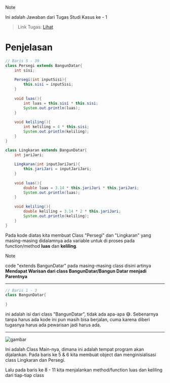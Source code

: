 > [!NOTE]
> Ini adalah Jawaban dari Tugas Studi Kasus ke - 1

> Link Tugas: [Lihat](https://drive.google.com/drive/folders/1py3hlNHJYTGOSe8k-uWLASP9-VKuIKM-?usp=sharing)


# Penjelasan

```java
// Baris 5 - 39
class Persegi extends BangunDatar{
    int sisi;
    
    Persegi(int inputSisi){
        this.sisi = inputSisi;
    }
    
    void luas(){
        int luas = this.sisi * this.sisi;
        System.out.println(luas);
    }
    
    void keliling(){
        int keliling = 4 * this.sisi;
        System.out.println(keliling);
    }
}

class Lingkaran extends BangunDatar{
    int jariJari;
    
    Lingkaran(int inputJariJari){
        this.jariJari = inputJariJari;
    }
    
    void luas(){
        double luas = 3.14 * this.jariJari * this.jariJari;
        System.out.println(luas);
    }
    
    void keliling(){
        double keliling = 3.14 * 2 * this.jariJari;
        System.out.println(keliling);
    }
}
```

Pada kode diatas kita membuat Class "Persegi" dan "Lingkaran" yang masing-masing didalamnya ada variable untuk di proses pada function/method **luas** dan **keliling**.

> [!NOTE]
> code "extends BangunDatar" pada masing-masing class disini artinya **Mendapat Warisan dari class BangunDatar/Bangun Datar menjadi Parentnya**

---

```java
// Baris 1 - 3
class BangunDatar{
    
}
```

ini adalah isi dari class "BangunDatar", tidak ada apa-apa 😅. Sebenarnya tanpa harus ada kode ini pun masih bisa berjalan, cuma karena diberi tugasnya harus ada pewarisan jadi harus ada.


--- 

![gambar](https://i.ibb.co/N76ZQvX/1-3.jpg)

Ini adalah Class Main-nya, dimana ini adalah tempat program akan dijalankan.
Pada baris ke 5 & 6 kita membuat object dan menginisialisasi class Lingkaran dan Persegi.

Lalu pada baris ke 8 - 11 kita menjalankan method/function luas dan keliling dari tiap-tiap class

